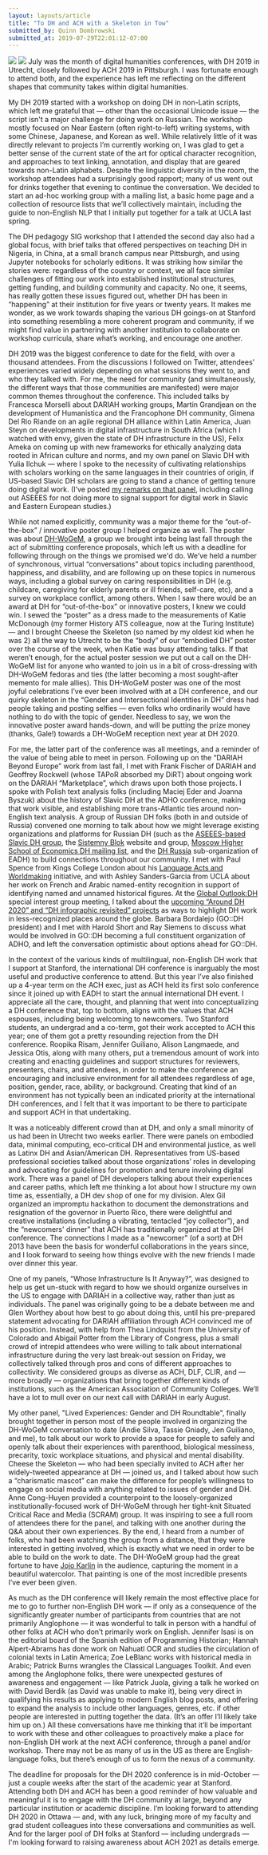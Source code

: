 ```yaml
---
layout: layouts/article
title: "To DH and ACH with a Skeleton in Tow"
submitted_by: Quinn Dombrowski
submitted_at: 2019-07-29T22:01:12-07:00
---
```


![](/post-images/48397551156_143b63558f_k.jpg)
![](/post-images/EAVbEIOXYAAoPMR.jpg)
July was the month of digital humanities conferences, with DH 2019 in Utrecht, closely followed by ACH 2019 in Pittsburgh. I was fortunate enough to attend both, and the experience has left me reflecting on the different shapes that community takes within digital humanities.



My DH 2019 started with a workshop on doing DH in non-Latin scripts, which left me grateful that — other than the occasional Unicode issue — the script isn't a major challenge for doing work on Russian. The workshop mostly focused on Near Eastern (often right-to-left) writing systems, with some Chinese, Japanese, and Korean as well. While relatively little of it was directly relevant to projects I’m currently working on, I was glad to get a better sense of the current state of the art for optical character recognition, and approaches to text linking, annotation, and display that are geared towards non-Latin alphabets. Despite the linguistic diversity in the room, the workshop attendees had a surprisingly good rapport; many of us went out for drinks together that evening to continue the conversation. We decided to start an ad-hoc working group with a mailing list, a basic home page and a collection of resource lists that we’ll collectively maintain, including the guide to non-English NLP that I initially put together for a talk at UCLA last spring.



The DH pedagogy SIG workshop that I attended the second day also had a global focus, with brief talks that offered perspectives on teaching DH in Nigeria, in China, at a small branch campus near Pittsburgh, and using Jupyter notebooks for scholarly editions. It was striking how similar the stories were: regardless of the country or context, we all face similar challenges of fitting our work into established institutional structures, getting funding, and building community and capacity. No one, it seems, has really gotten these issues figured out, whether DH has been in “happening” at their institution for five years or twenty years. It makes me wonder, as we work towards shaping the various DH goings-on at Stanford into something resembling a more coherent program and community, if we might find value in partnering with another institution to collaborate on workshop curricula, share what’s working, and encourage one another.



DH 2019 was the biggest conference to date for the field, with over a thousand attendees. From the discussions I followed on Twitter, attendees’ experiences varied widely depending on what sessions they went to, and who they talked with. For me, the need for community (and simultaneously, the different ways that those communities are manifested) were major common themes throughout the conference. This included talks by Francesca Morselli about DARIAH working groups, Martin Grandjean on the development of Humanistica and the Francophone DH community, Gimena Del Rio Riande on an agile regional DH alliance within Latin America, Juan Steyn on developments in digital infrastructure in South Africa (which I watched with envy, given the state of DH infrastructure in the US), Felix Ameka on coming up with new frameworks for ethically analyzing data rooted in African culture and norms, and my own panel on Slavic DH with Yulia Ilchuk — where I spoke to the necessity of cultivating relationships with scholars working on the same languages in their countries of origin, if US-based Slavic DH scholars are going to stand a chance of getting tenure doing digital work. (I’ve posted [my remarks on that panel](http://quinndombrowski.com/blog/2019/07/12/future-slavic-dh-united-states), including calling out ASEEES for not doing more to signal support for digital work in Slavic and Eastern European studies.)



While not named explicitly, community was a major theme for the “out-of-the-box” / innovative poster group I helped organize as well. The poster was about [DH-WoGeM](http://dhwogem.org/), a group we brought into being last fall through the act of submitting conference proposals, which left us with a deadline for following through on the things we promised we'd do. We’ve held a number of synchronous, virtual “conversations” about topics including parenthood, happiness, and disability, and are following up on these topics in numerous ways, including a global survey on caring responsibilities in DH (e.g. childcare, caregiving for elderly parents or ill friends, self-care, etc), and a survey on workplace conflict, among others. When I saw there would be an award at DH for “out-of-the-box” or innovative posters, I knew we could win. I sewed the “poster" as a dress made to the measurements of Katie McDonough (my former History ATS colleague, now at the Turing Institute) — and I brought Cheese the Skeleton (so named by my oldest kid when he was 2) all the way to Utrecht to be the “body” of our “embodied DH” poster over the course of the week, when Katie was busy attending talks. If that weren’t enough, for the actual poster session we put out a call on the DH-WoGeM list for anyone who wanted to join us in a bit of cross-dressing with DH-WoGeM fedoras and ties (the latter becoming a most sought-after memento for male allies). This DH-WoGeM poster was one of the most joyful celebrations I’ve ever been involved with at a DH conference, and our quirky skeleton in the “Gender and Intersectional Identities in DH” dress had people taking and posting selfies — even folks who ordinarily would have nothing to do with the topic of gender. Needless to say, we won the innovative poster award hands-down, and will be putting the prize money (thanks, Gale!) towards a DH-WoGeM reception next year at DH 2020.



For me, the latter part of the conference was all meetings, and a reminder of the value of being able to meet in person. Following up on the “DARIAH Beyond Europe” work from last fall, I met with Frank Fischer of DARIAH and Geoffrey Rockwell (whose TAPoR absorbed my DiRT) about ongoing work on the DARIAH “Marketplace”, which draws upon both those projects. I spoke with Polish text analysis folks (including Maciej Eder and Joanna Byszuk) about the history of Slavic DH at the ADHO conference, making that work visible, and establishing more trans-Atlantic ties around non-English text analysis. A group of Russian DH folks (both in and outside of Russia) convened one morning to talk about how we might leverage existing organizations and platforms for Russian DH (such as the [ASEEES-based Slavic DH group](https://www.facebook.com/groups/413695302023356/), the [Sistemny Blok](https://sysblok.ru/) website and group, [Moscow Higher School of Economics DH mailing list](http://vdigital.me/), and the [DH Russia](http://dhrussia.ru/) sub-organization of EADH) to build connections throughout our community. I met with Paul Spence from Kings College London about his [Language Acts and Worldmaking](https://www.languageacts.org/) initiative, and with Ashley Sanders-Garcia from UCLA about her work on French and Arabic named-entity recognition in support of identifying named and unnamed historical figures. At the [Global Outlook:DH](http://globaloutlookdh.org/) special interest group meeting, I talked about the [upcoming “Around DH 2020” and “DH infographic revisited” projects](http://www.globaloutlookdh.org/around-dh-2020-and-quantifying-dh-infographic-revisited/) as ways to highlight DH work in less-recognized places around the globe. Barbara Bordalejo (GO::DH president) and I met with Harold Short and Ray Siemens to discuss what would be involved in GO::DH becoming a full constituent organization of ADHO, and left the conversation optimistic about options ahead for GO::DH.



In the context of the various kinds of multilingual, non-English DH work that I support at Stanford, the international DH conference is inarguably the most useful and productive conference to attend. But this year I’ve also finished up a 4-year term on the ACH exec, just as ACH held its first solo conference since it joined up with EADH to start the annual international DH event. I appreciate all the care, thought, and planning that went into conceptualizing a DH conference that, top to bottom, aligns with the values that ACH espouses, including being welcoming to newcomers. Two Stanford students, an undergrad and a co-term, got their work accepted to ACH this year; one of them got a pretty resounding rejection from the DH conference. Roopika Risam, Jennifer Guiliano, Alison Langmaede, and Jessica Otis, along with many others, put a tremendous amount of work into creating and enacting guidelines and support structures for reviewers, presenters, chairs, and attendees, in order to make the conference an encouraging and inclusive environment for all attendees regardless of age, position, gender, race, ability, or background. Creating that kind of an environment has not typically been an indicated priority at the international DH conferences, and I felt that it was important to be there to participate and support ACH in that undertaking.



It was a noticeably different crowd than at DH, and only a small minority of us had been in Utrecht two weeks earlier. There were panels on embodied data, minimal computing, eco-critical DH and environmental justice, as well as Latinx DH and Asian/American DH. Representatives from US-based professional societies talked about those organizations’ roles in developing and advocating for guidelines for promotion and tenure involving digital work. There was a panel of DH developers talking about their experiences and career paths, which left me thinking a lot about how I structure my own time as, essentially, a DH dev shop of one for my division. Alex Gil organized an impromptu hackathon to document the demonstrations and resignation of the governor in Puerto Rico, there were delightful and creative installations (including a vibrating, tentacled “joy collector”), and the “newcomers' dinner” that ACH has traditionally organized at the DH conference. The connections I made as a "newcomer" (of a sort) at DH 2013 have been the basis for wonderful collaborations in the years since, and I look forward to seeing how things evolve with the new friends I made over dinner this year.



One of my panels, “Whose Infrastructure Is It Anyway?”, was designed to help us get un-stuck with regard to how we should organize ourselves in the US to engage with DARIAH in a collective way, rather than just as individuals. The panel was originally going to be a debate between me and Glen Worthey about how best to go about doing this, until his pre-prepared statement advocating for DARIAH affiliation through ACH convinced me of his position. Instead, with help from Thea Lindquist from the University of Colorado and Abigail Potter from the Library of Congress, plus a small crowd of intrepid attendees who were willing to talk about international infrastructure during the very last break-out session on Friday, we collectively talked through pros and cons of different approaches to collectivity. We considered groups as diverse as ACH, DLF, CLIR, and — more broadly — organizations that bring together different kinds of institutions, such as the American Association of Community Colleges. We’ll have a lot to mull over on our next call with DARIAH in early August.



My other panel, "Lived Experiences: Gender and DH Roundtable", finally brought together in person most of the people involved in organizing the DH-WoGeM conversation to date (Andie Silva, Tassie Gniady, Jen Guiliano, and me), to talk about our work to provide a space for people to safely and openly talk about their experiences with parenthood, biological messiness, precarity, toxic workplace situations, and physical and mental disability. Cheese the Skeleton — who had been specially invited to ACH after her widely-tweeted appearance at DH — joined us, and I talked about how such a “charismatic mascot” can make the difference for people’s willingness to engage on social media with anything related to issues of gender and DH. Anne Cong-Huyen provided a counterpoint to the loosely-organized institutionally-focused work of DH-WoGeM through her tight-knit Situated Critical Race and Media (SCRAM) group. It was inspiring to see a full room of attendees there for the panel, and talking with one another during the Q&A about their own experiences. By the end, I heard from a number of folks, who had been watching the group from a distance, that they were interested in getting involved, which is exactly what we need in order to be able to build on the work to date. The DH-WoGeM group had the great fortune to have [Jojo Karlin](https://www.jojokarlin.com/) in the audience, capturing the moment in a beautiful watercolor. That painting is one of the most incredible presents I’ve ever been given.



As much as the DH conference will likely remain the most effective place for me to go to further non-English DH work — if only as a consequence of the significantly greater number of participants from countries that are not primarily Anglophone — it was wonderful to talk in person with a handful of other folks at ACH who don’t primarily work on English. Jennifer Isasi is on the editorial board of the Spanish edition of Programming Historian; Hannah Alpert-Abrams has done work on Nahuatl OCR and studies the circulation of colonial texts in Latin America; Zoe LeBlanc works with historical media in Arabic; Patrick Burns wrangles the Classical Languages Toolkit. And even among the Anglophone folks, there were unexpected gestures of awareness and engagement — like Patrick Juola, giving a talk he worked on with David Berdik (as David was unable to make it), being very direct in qualifying his results as applying to modern English blog posts, and offering to expand the analysis to include other languages, genres, etc. if other people are interested in putting together the data. (It’s an offer I’ll likely take him up on.) All these conversations have me thinking that it’ll be important to work with these and other colleagues to proactively make a place for non-English DH work at the next ACH conference, through a panel and/or workshop. There may not be as many of us in the US as there are English-language folks, but there’s enough of us to form the nexus of a community.



The deadline for proposals for the DH 2020 conference is in mid-October — just a couple weeks after the start of the academic year at Stanford. Attending both DH and ACH has been a good reminder of how valuable and meaningful it is to engage with the DH community at large, beyond any particular institution or academic discipline. I’m looking forward to attending DH 2020 in Ottawa — and, with any luck, bringing more of my faculty and grad student colleagues into these conversations and communities as well. And for the larger pool of DH folks at Stanford — including undergrads — I'm looking forward to raising awareness about ACH 2021 as details emerge.


